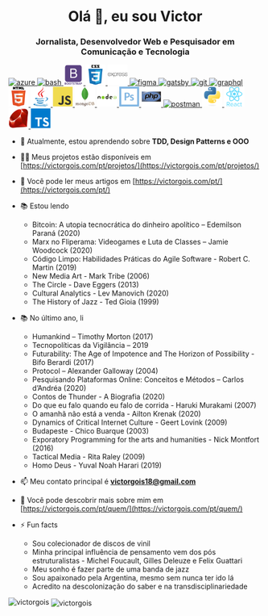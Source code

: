 <h1 align="center">Olá 👋, eu sou Victor</h1>
<h3 align="center">Jornalista, Desenvolvedor Web e Pesquisador em Comunicação e Tecnologia</h3>
<div></div>
<p align="left"> <a href="https://azure.microsoft.com/en-in/" target="_blank"> <img src="https://www.vectorlogo.zone/logos/microsoft_azure/microsoft_azure-icon.svg" alt="azure" width="40" height="40"/> </a> <a href="https://www.gnu.org/software/bash/" target="_blank"> <img src="https://www.vectorlogo.zone/logos/gnu_bash/gnu_bash-icon.svg" alt="bash" width="40" height="40"/> </a> <a href="https://getbootstrap.com" target="_blank"> <img src="https://raw.githubusercontent.com/devicons/devicon/master/icons/bootstrap/bootstrap-plain-wordmark.svg" alt="bootstrap" width="40" height="40"/> </a> <a href="https://www.w3schools.com/css/" target="_blank"> <img src="https://raw.githubusercontent.com/devicons/devicon/master/icons/css3/css3-original-wordmark.svg" alt="css3" width="40" height="40"/> </a> <a href="https://expressjs.com" target="_blank"> <img src="https://raw.githubusercontent.com/devicons/devicon/master/icons/express/express-original-wordmark.svg" alt="express" width="40" height="40"/> </a> <a href="https://www.figma.com/" target="_blank"> <img src="https://www.vectorlogo.zone/logos/figma/figma-icon.svg" alt="figma" width="40" height="40"/> </a> <a href="https://www.gatsbyjs.com/" target="_blank"> <img src="https://www.vectorlogo.zone/logos/gatsbyjs/gatsbyjs-icon.svg" alt="gatsby" width="40" height="40"/> </a> <a href="https://git-scm.com/" target="_blank"> <img src="https://www.vectorlogo.zone/logos/git-scm/git-scm-icon.svg" alt="git" width="40" height="40"/> </a> <a href="https://graphql.org" target="_blank"> <img src="https://www.vectorlogo.zone/logos/graphql/graphql-icon.svg" alt="graphql" width="40" height="40"/> </a> <a href="https://www.w3.org/html/" target="_blank"> <img src="https://raw.githubusercontent.com/devicons/devicon/master/icons/html5/html5-original-wordmark.svg" alt="html5" width="40" height="40"/> </a> <a href="https://www.java.com" target="_blank"> <img src="https://raw.githubusercontent.com/devicons/devicon/master/icons/java/java-original.svg" alt="java" width="40" height="40"/> </a> <a href="https://developer.mozilla.org/en-US/docs/Web/JavaScript" target="_blank"> <img src="https://raw.githubusercontent.com/devicons/devicon/master/icons/javascript/javascript-original.svg" alt="javascript" width="40" height="40"/> </a> <a href="https://www.mongodb.com/" target="_blank"> <img src="https://raw.githubusercontent.com/devicons/devicon/master/icons/mongodb/mongodb-original-wordmark.svg" alt="mongodb" width="40" height="40"/> </a> <a href="https://nodejs.org" target="_blank"> <img src="https://raw.githubusercontent.com/devicons/devicon/master/icons/nodejs/nodejs-original-wordmark.svg" alt="nodejs" width="40" height="40"/> </a> <a href="https://www.photoshop.com/en" target="_blank"> <img src="https://raw.githubusercontent.com/devicons/devicon/master/icons/photoshop/photoshop-line.svg" alt="photoshop" width="40" height="40"/> </a> <a href="https://www.php.net" target="_blank"> <img src="https://raw.githubusercontent.com/devicons/devicon/master/icons/php/php-original.svg" alt="php" width="40" height="40"/> </a> <a href="https://postman.com" target="_blank"> <img src="https://www.vectorlogo.zone/logos/getpostman/getpostman-icon.svg" alt="postman" width="40" height="40"/> </a> <a href="https://www.python.org" target="_blank"> <img src="https://raw.githubusercontent.com/devicons/devicon/master/icons/python/python-original.svg" alt="python" width="40" height="40"/> </a> <a href="https://reactjs.org/" target="_blank"> <img src="https://raw.githubusercontent.com/devicons/devicon/master/icons/react/react-original-wordmark.svg" alt="react" width="40" height="40"/> </a> <a href="https://www.ruby-lang.org/en/" target="_blank"> <img src="https://raw.githubusercontent.com/devicons/devicon/master/icons/ruby/ruby-original.svg" alt="ruby" width="40" height="40"/> </a> <a href="https://www.typescriptlang.org/" target="_blank"> <img src="https://raw.githubusercontent.com/devicons/devicon/master/icons/typescript/typescript-original.svg" alt="typescript" width="40" height="40"/> </a> </p>

- 🌱 Atualmente, estou aprendendo sobre **TDD, Design Patterns e OOO**

- 👨‍💻 Meus projetos estão disponíveis em [https://victorgois.com/pt/projetos/](https://victorgois.com/pt/projetos/)

- 📝 Você pode ler meus artigos em [https://victorgois.com/pt/](https://victorgois.com/pt/)

- 📚 Estou lendo 
  * Bitcoin: A utopia tecnocrática do dinheiro apolítico – Edemilson Paraná (2020)
  * Marx no Fliperama: Videogames e Luta de Classes – Jamie Woodcock (2020)
  * Código Limpo: Habilidades Práticas do Agile Software - Robert C. Martin (2019)
  * New Media Art - Mark Tribe (2006)
  * The Circle - Dave Eggers (2013)
  * Cultural Analytics - Lev Manovich (2020)
  * The History of Jazz - Ted Gioia (1999)


- 📚 No último ano, li
  * Humankind – Timothy Morton (2017)
  * Tecnopolíticas da Vigilância – 2019
  * Futurability: The Age of Impotence and The Horizon of Possibility - Bifo Berardi (2017)
  * Protocol – Alexander Galloway (2004)
  * Pesquisando Plataformas Online: Conceitos e Métodos – Carlos d’Andréa (2020)
  * Contos de Thunder - A Biografia (2020)
  * Do que eu falo quando eu falo de corrida - Haruki Murakami (2007)
  * O amanhã não está a venda - Ailton Krenak (2020)
  * Dynamics of Critical Internet Culture - Geert Lovink (2009)
  * Budapeste - Chico Buarque (2003)
  * Exporatory Programming for the arts and humanities - Nick Montfort (2016)
  * Tactical Media - Rita Raley (2009)
  * Homo Deus - Yuval Noah Harari (2019)


- 📫 Meu contato principal é **victorgois18@gmail.com**

- 📄 Você pode descobrir mais sobre mim em [https://victorgois.com/pt/quem/](https://victorgois.com/pt/quem/)

- ⚡ Fun facts 
  * Sou colecionador de discos de vinil
  * Minha principal influência de pensamento vem dos pós estruturalistas - Michel Foucault, Gilles Deleuze e Felix Guattari
  * Meu sonho é fazer parte de uma banda de jazz
  * Sou apaixonado pela Argentina, mesmo sem nunca ter ido lá
  * Acredito na descolonização do saber e na transdisciplinariedade


<p><img align="left" src="https://github-readme-stats.vercel.app/api/top-langs?username=victorgois&show_icons=true&locale=en&layout=compact" alt="victorgois" /></p>

<p>&nbsp;<img align="center" src="https://github-readme-stats.vercel.app/api?username=victorgois&show_icons=true&locale=en" alt="victorgois" /></p>

